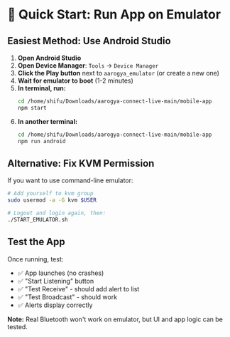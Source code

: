 # 🚀 Quick Start: Run App on Emulator

## Easiest Method: Use Android Studio

1. **Open Android Studio**
2. **Open Device Manager**: `Tools` → `Device Manager`
3. **Click the Play button** next to `aarogya_emulator` (or create a new one)
4. **Wait for emulator to boot** (1-2 minutes)
5. **In terminal, run:**
   ```bash
   cd /home/shifu/Downloads/aarogya-connect-live-main/mobile-app
   npm start
   ```
6. **In another terminal:**
   ```bash
   cd /home/shifu/Downloads/aarogya-connect-live-main/mobile-app
   npm run android
   ```

## Alternative: Fix KVM Permission

If you want to use command-line emulator:

```bash
# Add yourself to kvm group
sudo usermod -a -G kvm $USER

# Logout and login again, then:
./START_EMULATOR.sh
```

## Test the App

Once running, test:
- ✅ App launches (no crashes)
- ✅ "Start Listening" button
- ✅ "Test Receive" - should add alert to list
- ✅ "Test Broadcast" - should work
- ✅ Alerts display correctly

**Note:** Real Bluetooth won't work on emulator, but UI and app logic can be tested.

